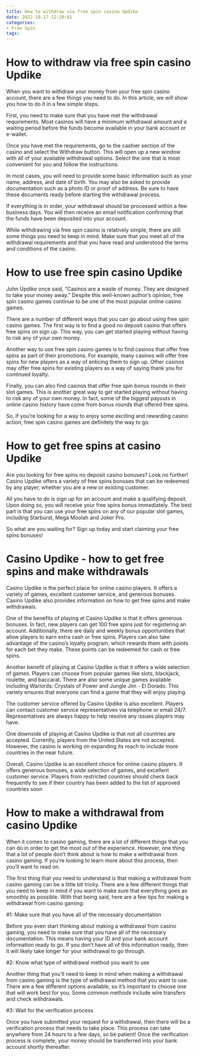 ```yaml
---
title: How to withdraw via free spin casino Updike 
date: 2022-10-17 12:29:01
categories:
- Free Spin
tags:
---
```



#  How to withdraw via free spin casino Updike 

When you want to withdraw your money from your free spin casino account, there are a few things you need to do. In this article, we will show you how to do it in a few simple steps.

First, you need to make sure that you have met the withdrawal requirements. Most casinos will have a minimum withdrawal amount and a waiting period before the funds become available in your bank account or e-wallet.

Once you have met the requirements, go to the cashier section of the casino and select the Withdraw button. This will open up a new window with all of your available withdrawal options. Select the one that is most convenient for you and follow the instructions.

In most cases, you will need to provide some basic information such as your name, address, and date of birth. You may also be asked to provide documentation such as a photo ID or proof of address. Be sure to have these documents ready before starting the withdrawal process.

If everything is in order, your withdrawal should be processed within a few business days. You will then receive an email notification confirming that the funds have been deposited into your account.

While withdrawing via free spin casino is relatively simple, there are still some things you need to keep in mind. Make sure that you meet all of the withdrawal requirements and that you have read and understood the terms and conditions of the casino.

#  How to use free spin casino Updike 

John Updike once said, “Casinos are a waste of money. They are designed to take your money away.” Despite this well-known author’s opinion, free spin casino games continue to be one of the most popular online casino games. 

There are a number of different ways that you can go about using free spin casino games. The first way is to find a good no deposit casino that offers free spins on sign up. This way, you can get started playing without having to risk any of your own money. 

Another way to use free spin casino games is to find casinos that offer free spins as part of their promotions. For example, many casinos will offer free spins for new players as a way of enticing them to sign up. Other casinos may offer free spins for existing players as a way of saying thank you for continued loyalty. 

Finally, you can also find casinos that offer free spin bonus rounds in their slot games. This is another great way to get started playing without having to risk any of your own money. In fact, some of the biggest payouts in online casino history have come from bonus rounds that offered free spins. 

So, if you’re looking for a way to enjoy some exciting and rewarding casino action, free spin casino games are definitely the way to go.

#  How to get free spins at casino Updike 

Are you looking for free spins no deposit casino bonuses? Look no further! Casino Updike offers a variety of free spins bonuses that can be redeemed by any player, whether you are a new or existing customer.

All you have to do is sign up for an account and make a qualifying deposit. Upon doing so, you will receive your free spins bonus immediately. The best part is that you can use your free spins on any of our popular slot games, including Starburst, Mega Moolah and Joker Pro.

So what are you waiting for? Sign up today and start claiming your free spins bonuses!

#  Casino Updike - how to get free spins and make withdrawals 

Casino Updike is the perfect place for online casino players. It offers a variety of games, excellent customer service, and generous bonuses. Casino Updike also provides information on how to get free spins and make withdrawals.

One of the benefits of playing at Casino Updike is that it offers generous bonuses. In fact, new players can get 100 free spins just for registering an account. Additionally, there are daily and weekly bonus opportunities that allow players to earn extra cash or free spins. Players can also take advantage of the casino’s loyalty program, which rewards them with points for each bet they make. These points can be redeemed for cash or free spins.

Another benefit of playing at Casino Updike is that it offers a wide selection of games. Players can choose from popular games like slots, blackjack, roulette, and baccarat. There are also some unique games available including Warlords: Crystals of Power and Jungle Jim - El Dorado. This variety ensures that everyone can find a game that they will enjoy playing.

The customer service offered by Casino Updike is also excellent. Players can contact customer service representatives via telephone or email 24/7. Representatives are always happy to help resolve any issues players may have.

One downside of playing at Casino Updike is that not all countries are accepted. Currently, players from the United States are not accepted. However, the casino is working on expanding its reach to include more countries in the near future.

Overall, Casino Updike is an excellent choice for online casino players. It offers generous bonuses, a wide selection of games, and excellent customer service. Players from restricted countries should check back frequently to see if their country has been added to the list of approved countries soon

#  How to make a withdrawal from casino Updike

When it comes to casino gaming, there are a lot of different things that you can do in order to get the most out of the experience. However, one thing that a lot of people don’t think about is how to make a withdrawal from casino gaming. If you’re looking to learn more about this process, then you’ll want to read on.

The first thing that you need to understand is that making a withdrawal from casino gaming can be a little bit tricky. There are a few different things that you need to keep in mind if you want to make sure that everything goes as smoothly as possible. With that being said, here are a few tips for making a withdrawal from casino gaming:

#1: Make sure that you have all of the necessary documentation

Before you even start thinking about making a withdrawal from casino gaming, you need to make sure that you have all of the necessary documentation. This means having your ID and your bank account information ready to go. If you don’t have all of this information ready, then it will likely take longer for your withdrawal to go through.

#2: Know what type of withdrawal method you want to use

Another thing that you’ll need to keep in mind when making a withdrawal from casino gaming is the type of withdrawal method that you want to use. There are a few different options available, so it’s important to choose one that will work best for you. Some common methods include wire transfers and check withdrawals.

#3: Wait for the verification process

Once you have submitted your request for a withdrawal, then there will be a verification process that needs to take place. This process can take anywhere from 24 hours to a few days, so be patient! Once the verification process is complete, your money should be transferred into your bank account shortly thereafter.